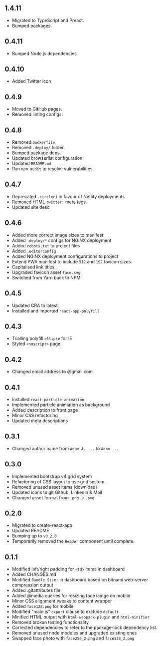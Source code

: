 ## 1.4.11

- Migrated to TypeScript and Preact.
- Bumped packages.

## 0.4.11

- Bumped Node.js dependencies


## 0.4.10

- Added Twitter icon


## 0.4.9

- Moved to GitHub pages.
- Removed linting configs.


## 0.4.8

- Removed `Dockerfile`
- Removed `.deploy/` folder.
- Bumped package deps.
- Updated browserlist configuration
- Updated `README.md`
- Ran `npm audit` to resolve vulnerabilities


## 0.4.7

- Deprecated `.circleci` in favour of Netlify deployments
- Removed HTML `twitter:` meta tags
- Updated site desc


## 0.4.6

- Added more correct image sizes to manifest
- Added `.deploy/*` configs for NGINX deployment
- Added `robots.txt` to project files
- Added `.editorconfig`
- Added NGINX deployment configurations to project
- Extend PWA manifest to include `512` and `192` favicon sizes.
- Capitalised link titles
- Upgraded favicon asset `face.svg`
- Switched from Yarn back to NPM


## 0.4.5

- Updated CRA to latest.
- Installed and imported `react-app-polyfill`


## 0.4.3

- Trialling polyfill `ellipse` for IE
- Styled `<noscript>` page.


## 0.4.2

- Changed email address to @gmail.com


## 0.4.1

- Installed `react-particle-animation`
- Implemented particle animiation as background
- Added description to front page
- Minor CSS refactoring
- Updated meta descriptions


## 0.3.1

- Changed author name from `Adam A. ...` to `Adam ...`


## 0.3.0

- Implemented bootstrap v4 grid system
- Refactoring of CSS layout to use grid system.
- Removed unused asset items (download)
- Updated icons to git Github, Linkedin & Mail
- Changed asset format from `.png` -> `.svg`


## 0.2.0

- Migrated to create-react-app
- Updated README
- Bumping up to `v0.2.0`
- Temporarily removed the `Header` component until complete.


## 0.1.1

- Modified left/right padding for `<td>` items in dashboard
- Added CHANGES.md
- Modified `Bundle Size:` in dashboard based on bitnami web-server compression output
- Added .gitattributes file
- Added @media queries for resizing face iamge on mobile
- Minor CSS alignment tweaks to content wrapper
- Added `face128.png` for mobile
- Modified "main.js" `export` clause to exclude `default`
- Minified HTML output with `html-webpack-plugin` and `html-minifier`
- Removed broken testing functionality
- Corrected dependencies to refer to the package-lock dependency list.
- Removed unused node modules and upgraded existing ones
- Swapped face photo with `face256_2.png` and `face128_2.png`
